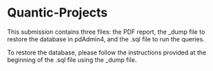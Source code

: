 # Quantic-Projects
This submission contains three files: the PDF report, the _dump file to restore the database in pdAdmin4, and the .sql file to run the queries.

To restore the database, please follow the instructions provided at the beginning of the .sql file using the _dump file.
